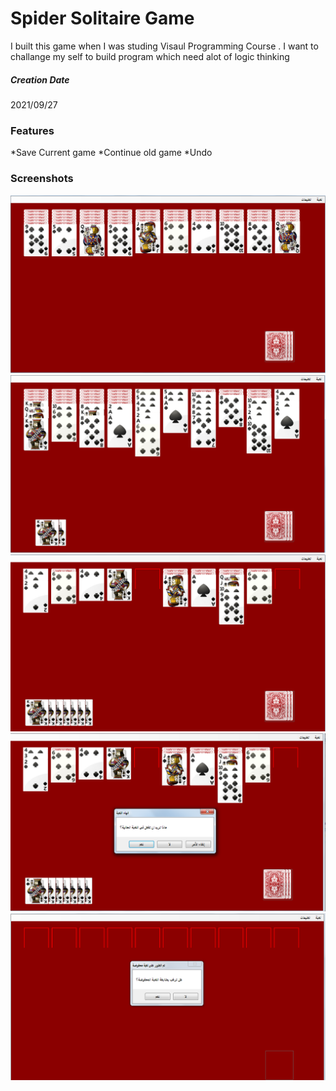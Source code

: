 # Spider Solitaire Game
I built this game when I was studing Visaul Programming Course .
I want to challange my self to build program which need alot of logic thinking

##### Creation Date 
 2021/09/27

### Features
*Save Current game 
*Continue old game
*Undo

### Screenshots
<img src="https://github.com/EshaqQasem/spider-solitaire-game/blob/main/screenshots/screenshot2.PNG">
<img src="https://github.com/EshaqQasem/spider-solitaire-game/blob/main/screenshots/screenshot1.PNG">
<img src="https://github.com/EshaqQasem/spider-solitaire-game/blob/main/screenshots/screenshot3.PNG">
<img src="https://github.com/EshaqQasem/spider-solitaire-game/blob/main/screenshots/screenshot4.PNG">
<img src="https://github.com/EshaqQasem/spider-solitaire-game/blob/main/screenshots/continue-old-game.PNG">

